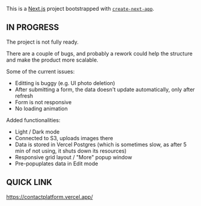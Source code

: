 This is a [Next.js](https://nextjs.org/) project bootstrapped with [`create-next-app`](https://github.com/vercel/next.js/tree/canary/packages/create-next-app).

## IN PROGRESS

The project is not fully ready.

There are a couple of bugs, and probably a rework could help the structure and make the product more scalable. 

Some of the current issues:
- Editting is buggy (e.g. UI photo deletion)
- After submitting a form, the data doesn't update automatically, only after refresh
- Form is not responsive
- No loading animation 

Added functionalities:
- Light / Dark mode
- Connected to S3, uploads images there
- Data is stored in Vercel Postgres (which is sometimes slow, as after 5 min of not using, it shuts down its resources)
- Responsive grid layout / "More" popup window
- Pre-popuplates data in Edit mode


## QUICK LINK

https://contactplatform.vercel.app/

